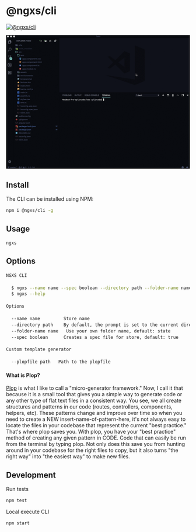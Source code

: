 # @ngxs/cli

<a href="https://badge.fury.io/js/%40ngxs%2Fcli">
  <img src="https://badge.fury.io/js/%40ngxs%2Fcli.svg" alt="@ngxs/cli">
</a>

![CLI Screenshot](https://raw.githubusercontent.com/ngxs/store/master/docs/assets/cli.gif)

## Install
The CLI can be installed using NPM:

```bash
npm i @ngxs/cli -g
```

## Usage

```bash
ngxs
```

## Options

```bash
NGXS CLI

  $ ngxs --name name --spec boolean --directory path --folder-name name
  $ ngxs --help
  
Options

  --name name         Store name  
  --directory path    By default, the prompt is set to the current directory
  --folder-name name   Use your own folder name, default: state  
  --spec boolean      Creates a spec file for store, default: true

Custom template generator

  --plopfile path   Path to the plopfile
```


#### What is Plop?

[Plop](https://www.npmjs.com/package/plop) is what I like to call a "micro-generator framework." Now, I call it that because it is a small tool that gives you a simple way to generate code or any other type of flat text files in a consistent way. You see, we all create structures and patterns in our code (routes, controllers, components, helpers, etc). These patterns change and improve over time so when you need to create a NEW insert-name-of-pattern-here, it's not always easy to locate the files in your codebase that represent the current "best practice." That's where plop saves you. With plop, you have your "best practice" method of creating any given pattern in CODE. Code that can easily be run from the terminal by typing plop. Not only does this save you from hunting around in your codebase for the right files to copy, but it also turns "the right way" into "the easiest way" to make new files.

## Development

Run tests

```bash
npm test
```

Local execute CLI

```
npm start
```

